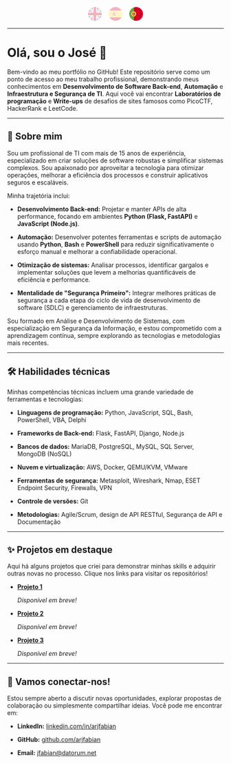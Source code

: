 <div align="center">
    <a href="README.md"><img src="./assets/icons-flags/en0.png" alt="English" /></a>
    <img src="./assets/icons-flags/_.png" />
    <a href="README_es.md"><img src="./assets/icons-flags/es0.png" alt="Español" /></a>  
    <img src="./assets/icons-flags/_.png" />
    <img src="./assets/icons-flags/pt1.png" alt="Português" />
</div>

---

# Olá, sou o José 👋

Bem-vindo ao meu portfólio no GitHub! Este repositório serve como um ponto de acesso ao meu trabalho profissional, demonstrando meus conhecimentos em **Desenvolvimento de Software Back-end**, **Automação** e **Infraestrutura e Segurança de TI**. Aqui você vai encontrar **Laboratórios de programação** e **Write-ups** de desafios de sites famosos como PicoCTF, HackerRank e LeetCode.

---

## 🚀 Sobre mim

Sou um profissional de TI com mais de 15 anos de experiência, especializado em criar soluções de software robustas e simplificar sistemas complexos. Sou apaixonado por aproveitar a tecnologia para otimizar operações, melhorar a eficiência dos processos e construir aplicativos seguros e escaláveis.

Minha trajetória inclui:

- **Desenvolvimento Back-end:** Projetar e manter APIs de alta performance, focando em ambientes **Python (Flask, FastAPI)** e **JavaScript (Node.js)**.

- **Automação:** Desenvolver potentes ferramentas e scripts de automação usando **Python**, **Bash** e **PowerShell** para reduzir significativamente o esforço manual e melhorar a confiabilidade operacional.

- **Otimização de sistemas:** Analisar processos, identificar gargalos e implementar soluções que levem a melhorias quantificáveis de eficiência e performance.

- **Mentalidade de "Segurança Primeiro":** Integrar melhores práticas de segurança a cada etapa do ciclo de vida de desenvolvimento de software (SDLC) e gerenciamento de infraestruturas.

Sou formado em Análise e Desenvolvimento de Sistemas, com especialização em Segurança da Informação, e estou comprometido com a aprendizagem contínua, sempre explorando as tecnologias e metodologias mais recentes.

---

## 🛠️ Habilidades técnicas

Minhas competências técnicas incluem uma grande variedade de ferramentas e tecnologias:

- **Linguagens de programação:** Python, JavaScript, SQL, Bash, PowerShell, VBA, Delphi

- **Frameworks de Back-end:** Flask, FastAPI, Django, Node.js

- **Bancos de dados:** MariaDB, PostgreSQL, MySQL, SQL Server, MongoDB (NoSQL)

- **Nuvem e virtualização:** AWS, Docker, QEMU/KVM, VMware

- **Ferramentas de segurança:** Metasploit, Wireshark, Nmap, ESET Endpoint Security, Firewalls, VPN

- **Controle de versões:** Git

- **Metodologias:** Agile/Scrum, design de API RESTful, Segurança de API e Documentação

---

## ✨ Projetos em destaque

Aqui há alguns projetos que criei para demonstrar minhas skills e adquirir outras novas no processo. Clique nos links para visitar os repositórios!

- **[Projeto 1](#)**

  _Disponível em breve!_

- **[Projeto 2](#)**

  _Disponível em breve!_

- **[Projeto 3](#)**

  _Disponível em breve!_

---

## 💬 Vamos conectar-nos!

Estou sempre aberto a discutir novas oportunidades, explorar propostas de colaboração ou simplesmente compartilhar ideias. Você pode me encontrar em:

- **LinkedIn:** [linkedin.com/in/arjfabian](https://www.linkedin.com/in/arjfabian)

- **GitHub:** [github.com/arjfabian](https://github.com/arjfabian)

- **Email:** [jfabian@datorum.net](mailto:jfabian@datorum.net)
